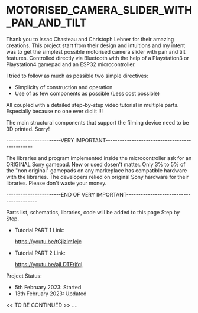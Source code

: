 # MOTORISED_CAMERA_SLIDER_WITH_PAN_AND_TILT


Thank you to Issac Chasteau and Christoph Lehner for their amazing creations.
This project start from their design and intuitions and my intent was to get the
simplest possible motorised camera slider with pan and tilt features.
Controlled directly via Bluetooth with the help of a Playstation3 or Playstation4 gamepad
and an ESP32 microcontroller.

I tried to follow as much as possible two simple directives: 

- Simplicity of construction and operation
- Use of as few components as possible (Less cost possible)

All coupled with a detailed step-by-step video tutorial in multiple parts.
Especially because no one ever did it !!!

The main structural components that support the filming device need to be 3D printed.
Sorry!


-----------------------VERY IMPORTANT-----------------------------------------------

The libraries and program implemented inside the microcontroller ask for an
ORIGINAL Sony gamepad. 
New or used dosen't matter.
Only 3% to 5% of the "non original" gamepads on any markeplace has compatible
hardware with the libraries.
The developers relied on original Sony hardware for their libraries.
Please don't waste your money.

-----------------------END OF VERY IMPORTANT----------------------------------------


Parts list, schematics, libraries, code will be added to this page Step by Step.


- Tutorial PART 1 Link:

   https://youtu.be/tCjizim1ejc 
   

- Tutorial PART 2 Link:

   https://youtu.be/ajLDTFrjfqI

Project Status:

- 5th  February 2023: Started
- 13th February 2023: Updated 





<< TO BE CONTINUED >> ....



